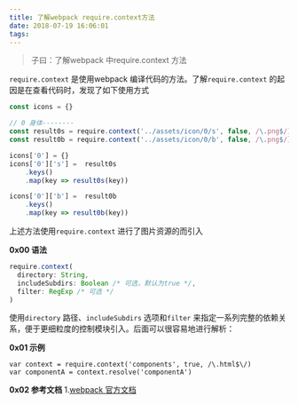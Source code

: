 ```yaml
---
title: 了解webpack require.context方法
date: 2018-07-19 16:06:01
tags:
---
```


> 子曰：了解webpack 中require.context 方法

`require.context` 是使用webpack 编译代码的方法。了解`require.context` 的起因是在查看代码时，发现了如下使用方式
```js
const icons = {}

// 0 身体--------
const result0s = require.context('../assets/icon/0/s', false, /\.png$/)
const result0b = require.context('../assets/icon/0/b', false, /\.png$/)

icons['0'] = {}
icons['0']['s'] =  result0s
    .keys()
    .map(key => result0s(key))

icons['0']['b'] =  result0b
    .keys()
    .map(key => result0b(key))
```
上述方法使用`require.context` 进行了图片资源的而引入

<!--more-->

**0x00 语法**
```js
require.context(
  directory: String,
  includeSubdirs: Boolean /* 可选，默认为true */,
  filter: RegExp /* 可选 */
)
```
使用`directory` 路径、`includeSubdirs` 选项和`filter` 来指定一系列完整的依赖关系，便于更细粒度的控制模块引入。后面可以很容易地进行解析：

**0x01 示例**
```
var context = require.context('components', true, /\.html$\/)
var componentA = context.resolve('componentA')
```

**0x02 参考文档**
1.[webpack 官方文档](https://webpack.js.org/api/module-methods/#require-context)
